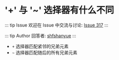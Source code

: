 # '+' 与 '~' 选择器有什么不同



::: tip Issue 
 欢迎在 Issue 中交流与讨论: [Issue 317](https://github.com/shfshanyue/Daily-Question/issues/317) 
:::

::: tip Author 
回答者: [shfshanyue](https://github.com/shfshanyue) 
:::

+ `+` 选择器匹配紧邻的兄弟元素
+ `~` 选择器匹配随后的所有兄弟元素